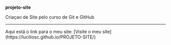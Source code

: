**projeto-site**

Criaçao de Site pelo curso de Git e GitHub
<hr>
Aqui está o link para o meu site:
[Visite o meu site](https://luciliosc.github.io/PROJETO-SITE/)
